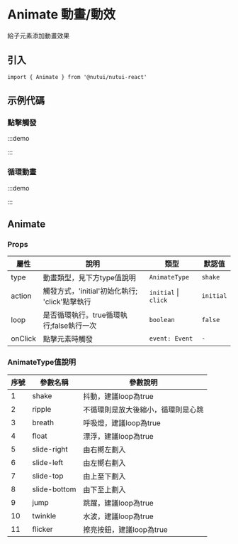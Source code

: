 # Animate 動畫/動效

給子元素添加動畫效果

## 引入

```tsx
import { Animate } from '@nutui/nutui-react'
```

## 示例代碼

### 點擊觸發

:::demo

<CodeBlock src='h5/demo1.tsx'></CodeBlock>

:::

### 循環動畫

:::demo

<CodeBlock src='h5/demo2.tsx'></CodeBlock>

:::

## Animate

### Props

| 屬性 | 說明 | 類型 | 默認值 |
| --- | --- | --- | --- |
| type | 動畫類型，見下方type值說明 | `AnimateType` | `shake` |
| action | 觸發方式，'initial'初始化執行; 'click'點擊執行 | `initial` \| `click` | `initial` |
| loop | 是否循環執行。true循環執行;false執行一次 | `boolean` | `false` |
| onClick | 點擊元素時觸發 | `event: Event` | `-` |

### AnimateType值說明

| 序號 | 參數名稱 | 參數說明 |
| --- | --- | --- |
| 1 | shake | 抖動，建議loop為true |
| 2 | ripple | 不循環則是放大後縮小，循環則是心跳 |
| 3 | breath | 呼吸燈，建議loop為true |
| 4 | float | 漂浮，建議loop為true |
| 5 | slide-right | 由右嚮左劃入 |
| 6 | slide-left | 由左嚮右劃入 |
| 7 | slide-top | 由上至下劃入 |
| 8 | slide-bottom | 由下至上劃入 |
| 9 | jump | 跳躍，建議loop為true |
| 10 | twinkle | 水波，建議loop為true |
| 11 | flicker | 擦亮按鈕，建議loop為true |
